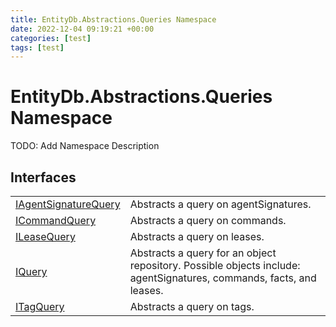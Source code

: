 ```yaml
---
title: EntityDb.Abstractions.Queries Namespace
date: 2022-12-04 09:19:21 +00:00
categories: [test]
tags: [test]
---
```


# EntityDb.Abstractions.Queries Namespace

TODO: Add Namespace Description

## Interfaces
<table><tr><td><a href='#/posts/dotnet-entitydb-abstractions-queries-iagentsignaturequery'>IAgentSignatureQuery</a></td><td>
Abstracts a query on agentSignatures.
</td></tr><tr><td><a href='#/posts/dotnet-entitydb-abstractions-queries-icommandquery'>ICommandQuery</a></td><td>
Abstracts a query on commands.
</td></tr><tr><td><a href='#/posts/dotnet-entitydb-abstractions-queries-ileasequery'>ILeaseQuery</a></td><td>
Abstracts a query on leases.
</td></tr><tr><td><a href='#/posts/dotnet-entitydb-abstractions-queries-iquery'>IQuery</a></td><td>
Abstracts a query for an object repository. Possible objects include: agentSignatures, commands, facts, and leases.
</td></tr><tr><td><a href='#/posts/dotnet-entitydb-abstractions-queries-itagquery'>ITagQuery</a></td><td>
Abstracts a query on tags.
</td></tr></table>
